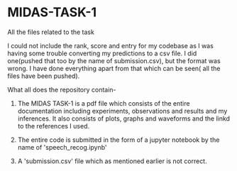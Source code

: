# MIDAS-TASK-1
All the files related to the task


I could not include the rank, score and entry for my codebase as I was having some trouble converting my predictions to a csv file. I did one(pushed that too by the name of submission.csv), but the format was wrong. I have done everything apart from that which can be seen( all the files have been pushed). 

What all does the repository contain-

1) The MIDAS TASK-1 is a pdf file which consists of the entire documentation including experiments, observations and results and my inferences. It also consists of plots, graphs and waveforms and the linkd to the references I used.

2) The entire code is submitted in the form of a jupyter notebook by the name of 'speech_recog.ipynb'

3) A 'submission.csv' file which as mentioned earlier is not correct.
